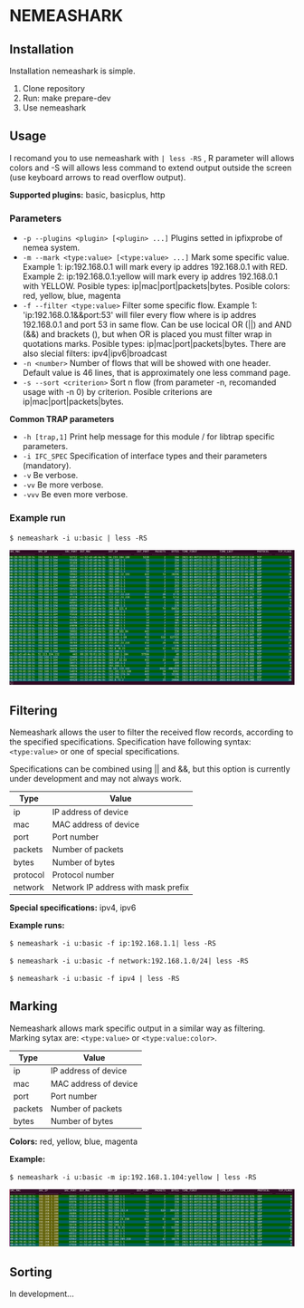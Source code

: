 # NEMEASHARK

## Installation

Installation nemeashark is simple.

1. Clone repository
2. Run: make prepare-dev
3. Use nemeashark

## Usage

I recomand you to use nemeashark with `| less -RS` , R parameter will allows colors and -S will allows less command to extend output outside the screen (use keyboard arrows to read overflow output).

**Supported plugins:** basic, basicplus, http

### Parameters

- `-p --plugins <plugin> [<plugin> ...]` Plugins setted in ipfixprobe of nemea system.
- `-m --mark <type:value> [<type:value> ...]` Mark some specific value. Example 1: ip:192.168.0.1 will mark every ip addres 192.168.0.1 with RED. Example 2: ip:192.168.0.1:yellow will mark every ip addres 192.168.0.1 with YELLOW. Posible types: ip|mac|port|packets|bytes. Posible colors: red, yellow, blue, magenta
- `-f --filter <type:value>` Filter some specific flow. Example 1: 'ip:192.168.0.1&&port:53' will filer every flow where is ip addres 192.168.0.1 and port 53 in same flow. Can be use locical OR (||) and AND (&&) and brackets (), but when OR is placed you must filter wrap in quotations marks. Posible types: ip|mac|port|packets|bytes. There are also slecial filters: ipv4|ipv6|broadcast
- `-n <number>` Number of flows that will be showed with one header. Default value is 46 lines, that is approximately one less command page.
- `-s --sort <criterion>` Sort n flow (from parameter -n, recomanded usage with -n 0) by criterion. Posible criterions are ip|mac|port|packets|bytes.

**Common TRAP parameters**

- `-h [trap,1]` Print help message for this module / for libtrap specific parameters.
- `-i IFC_SPEC` Specification of interface types and their parameters (mandatory).
- `-v` Be verbose.
- `-vv` Be more verbose.
- `-vvv` Be even more verbose.

### Example run

`$ nemeashark -i u:basic | less -RS`

![basic output](data/basic_output.png)

## Filtering

Nemeashark allows the user to filter the received flow records, according to the specified specifications. Specification have following syntax: `<type:value>` or one of special specifications.

Specifications can be combined using || and &&, but this option is currently under development and may not always work.

| Type     | Value                               |
| -------- | ----------------------------------- |
| ip       | IP address of device                |
| mac      | MAC address of device               |
| port     | Port number                         |
| packets  | Number of packets                   |
| bytes    | Number of bytes                     |
| protocol | Protocol number                     |
| network  | Network IP address with mask prefix |

**Special specifications:** ipv4, ipv6

**Example runs:**

`$ nemeashark -i u:basic -f ip:192.168.1.1| less -RS`

`$ nemeashark -i u:basic -f network:192.168.1.0/24| less -RS`

`$ nemeashark -i u:basic -f ipv4 | less -RS`

## Marking

Nemeashark allows mark specific output in a similar way as filtering. Marking sytax are: `<type:value>` or `<type:value:color>`.

| Type    | Value                 |
| ------- | --------------------- |
| ip      | IP address of device  |
| mac     | MAC address of device |
| port    | Port number           |
| packets | Number of packets     |
| bytes   | Number of bytes       |

**Colors:** red, yellow, blue, magenta

**Example:**

`$ nemeashark -i u:basic -m ip:192.168.1.104:yellow | less -RS`

![mark output](data/mark_output.png)

## Sorting

In development...
